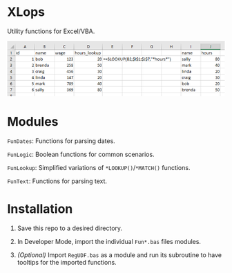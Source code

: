 # XLops

Utility functions for Excel/VBA.

![](./slookup.png)

# Modules

`FunDates`: Functions for parsing dates.

`FunLogic`: Boolean functions for common scenarios.

`FunLookup`: Simplified variations of `*LOOKUP()`/`*MATCH()` functions.

`FunText`: Functions for parsing text.

# Installation
1. Save this repo to a desired directory.

1. In Developer Mode, import the individual `Fun*.bas` files modules.

1. *(Optional)* Import `RegUDF.bas` as a module and run its subroutine to have tooltips for the imported functions.